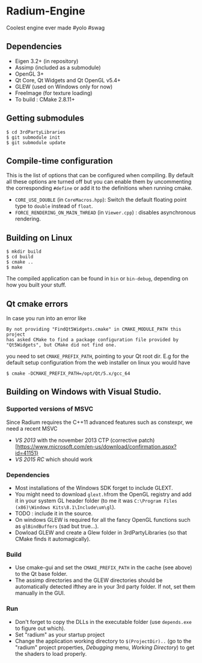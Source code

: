 # Radium-Engine
Coolest engine ever made #yolo #swag

## Dependencies 
* Eigen 3.2+ (in repository)
* Assimp (included as a submodule)
* OpenGL 3+
* Qt Core, Qt Widgets and Qt OpenGL v5.4+ 
* GLEW (used on Windows only for now)
* FreeImage (for texture loading)
* To build : CMake 2.8.11+

## Getting submodules
```
$ cd 3rdPartyLibraries
$ git submodule init
$ git submodule update
```

## Compile-time configuration
This is the list of options that can be configured when compiling. By default all these options are turned off
but you can enable them by uncommenting the corresponding `#define` or add it to the definitions when running cmake. 
* `CORE_USE_DOUBLE` (in `CoreMacros.hpp`): Switch the default floating point type to `double` instead of `float`.
* `FORCE_RENDERING_ON_MAIN_THREAD` (in `Viewer.cpp`) : disables asynchronous rendering.

## Building on Linux
```
$ mkdir build
$ cd build
$ cmake ..
$ make
```
The compiled application can be found in `bin` or `bin-debug`, depending on
how you built your stuff.

## Qt cmake errors
In case you run into an error like
```
By not providing "FindQt5Widgets.cmake" in CMAKE_MODULE_PATH this project
has asked CMake to find a package configuration file provided by
"Qt5Widgets", but CMake did not find one.
```
you need to set `CMAKE_PREFIX_PATH`, pointing to your Qt root dir.
E.g for the default setup configuration from the web installer on linux you would have
```
$ cmake -DCMAKE_PREFIX_PATH=/opt/Qt/5.x/gcc_64
```
## Building on Windows with Visual Studio.

### Supported versions of MSVC
Since Radium requires the C++11 advanced features such as constexpr, we need a recent MSVC
* *VS 2013* with the november 2013 CTP (corrective patch)[https://www.microsoft.com/en-us/download/confirmation.aspx?id=41151} 
* *VS 2015 RC* which should work
 
### Dependencies
* Most installations of the Windows SDK forget to include GLEXT.
 * You might need to download `glext.h`from the OpenGL registry and add it in your system GL header folder (to me it was `C:\Program Files (x86)\Windows Kits\8.1\Include\um\gl`).
 * TODO : include it in the source.
* On windows GLEW is required for all the fancy OpenGL functions such as `glBindBuffers` (sad but true...).
 * Dowload GLEW and create a Glew folder in 3rdPartyLibraries (so that CMake finds it automagically).

### Build

* Use cmake-gui and set the `CMAKE_PREFIX_PATH` in the cache (see above) to the Qt base folder.
* The assimp directories and the GLEW directories should be automatically detected ifthey are in your 3rd party folder. If not, set them manually in the GUI.

### Run

* Don't forget to copy the DLLs in the executable folder (use `depends.exe` to figure out which).
* Set "radium" as your startup project
* Change the application working directory to `$(ProjectDir)..` (go to the "radium" project properties, *Debugging* menu, *Working Directory*) to get the shaders to load properly.

